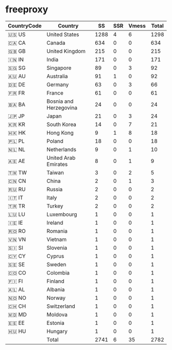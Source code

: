 # freeproxy

|CountryCode|Country|SS|SSR|Vmess|Total|
|  ----  | ----  |  ----  | ----  |  ----  | ----  |
|🇺🇸 US|United States|1288|4|6|1298|
|🇨🇦 CA|Canada|634|0|0|634|
|🇬🇧 GB|United Kingdom|215|0|0|215|
|🇮🇳 IN|India|171|0|0|171|
|🇸🇬 SG|Singapore|89|0|3|92|
|🇦🇺 AU|Australia|91|1|0|92|
|🇩🇪 DE|Germany|63|0|3|66|
|🇫🇷 FR|France|61|0|0|61|
|🇧🇦 BA|Bosnia and Herzegovina|24|0|0|24|
|🇯🇵 JP|Japan|21|0|3|24|
|🇰🇷 KR|South Korea|14|0|7|21|
|🇭🇰 HK|Hong Kong|9|1|8|18|
|🇵🇱 PL|Poland|18|0|0|18|
|🇳🇱 NL|Netherlands|9|0|1|10|
|🇦🇪 AE|United Arab Emirates|8|0|1|9|
|🇹🇼 TW|Taiwan|3|0|2|5|
|🇨🇳 CN|China|2|0|1|3|
|🇷🇺 RU|Russia|2|0|0|2|
|🇮🇹 IT|Italy|2|0|0|2|
|🇹🇷 TR|Turkey|2|0|0|2|
|🇱🇺 LU|Luxembourg|1|0|0|1|
|🇮🇪 IE|Ireland|1|0|0|1|
|🇷🇴 RO|Romania|1|0|0|1|
|🇻🇳 VN|Vietnam|1|0|0|1|
|🇸🇮 SI|Slovenia|1|0|0|1|
|🇨🇾 CY|Cyprus|1|0|0|1|
|🇸🇪 SE|Sweden|1|0|0|1|
|🇨🇴 CO|Colombia|1|0|0|1|
|🇫🇮 FI|Finland|1|0|0|1|
|🇦🇱 AL|Albania|1|0|0|1|
|🇳🇴 NO|Norway|1|0|0|1|
|🇨🇭 CH|Switzerland|1|0|0|1|
|🇲🇩 MD|Moldova|1|0|0|1|
|🇪🇪 EE|Estonia|1|0|0|1|
|🇭🇺 HU|Hungary|1|0|0|1|
||Total|2741|6|35|2782|
